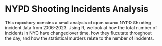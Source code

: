 # NYPD Shooting Incidents Analysis
This repository contains a small analysis of open source NYPD Shooting incident data from 2006-2023. Using R, we look at how the total number of incidents in NYC have changed over time, how they flucutate throughout the day, and how the statistical murders relate to the number of incidents.
